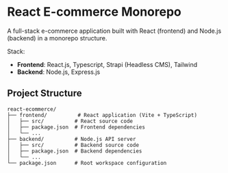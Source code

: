 # React E-commerce Monorepo

A full-stack e-commerce application built with React (frontend) and Node.js (backend) in a monorepo structure.

Stack:

- <b>Frontend</b>: React.js, Typescript, Strapi (Headless CMS), Tailwind
- <b>Backend</b>: Node.js, Express.js

## Project Structure

```
react-ecommerce/
├── frontend/          # React application (Vite + TypeScript)
│   ├── src/          # React source code
│   ├── package.json  # Frontend dependencies
│   └── ...
├── backend/          # Node.js API server
│   ├── src/          # Backend source code
│   ├── package.json  # Backend dependencies
│   └── ...
└── package.json      # Root workspace configuration
```
